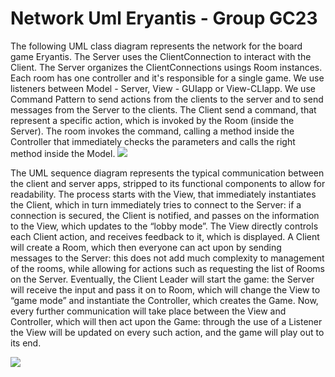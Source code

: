 # Network Uml Eryantis - Group GC23

The following UML class diagram represents the network for the board game Eryantis. The Server uses the ClientConnection to interact with the Client. The Server organizes the ClientConnections usings Room instances. Each room has one controller and it's responsible for a single game. We use listeners between Model - Server, View - GUIapp or View-CLIapp. We use Command Pattern to send actions from the clients to the server and to send messages from the Server to the clients.
The Client send a command, that represent a specific action, which is invoked by the Room (inside the Server). The room invokes the command, calling a method inside the Controller that immediately checks the parameters and calls the right method inside the Model.
![](kb/polimi-notes/BSc%20(ITA)/Ingegneria%20del%20Software/NetworkClassUML.jpg)

The UML sequence diagram represents the typical communication between the client and server apps, stripped to its functional components to allow for readability.
The process starts with the View, that immediately instantiates the Client, which in turn immediately tries to connect to the Server: if a connection is secured, the Client is notified, and passes on the information to the View, which updates to the “lobby mode”.
The View directly controls each Client action, and receives feedback to it, which is displayed.
A Client will create a Room, which then everyone can act upon by sending messages to the Server: this does not add much complexity to management of the rooms, while allowing for actions such as requesting the list of Rooms on the Server.
Eventually, the Client Leader will start the game: the Server will receive the input and pass it on to Room, which will change the View to “game mode” and instantiate the Controller, which creates the Game.
Now, every further communication will take place between the View and Controller, which will then act upon the Game: through the use of a Listener the View will be updated on every such action, and the game will play out to its end.

![](kb/polimi-notes/BSc%20(ITA)/Ingegneria%20del%20Software/NetworkSequenceUML.jpg)